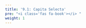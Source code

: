 ```yaml
---
title: '9.1: Capita Selecta'
pre: "<i class='fas fa-book'></i> "
weight: 1
---
```

<!--
&laquo;&nbsp;[Back to Table of Contents](/)<br/>

<hr/>
< !--
&raquo;&nbsp;[Naar de labo opgave](#oef)
-->
